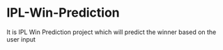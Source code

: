 # IPL-Win-Prediction
It is IPL Win Prediction project which will predict the winner based on the user input

